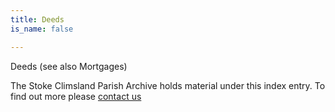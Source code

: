 ```yaml
---
title: Deeds
is_name: false

---
```


Deeds (see also Mortgages)


The Stoke Climsland Parish Archive holds material under this index entry. To find out more please [contact us](/contact/)

